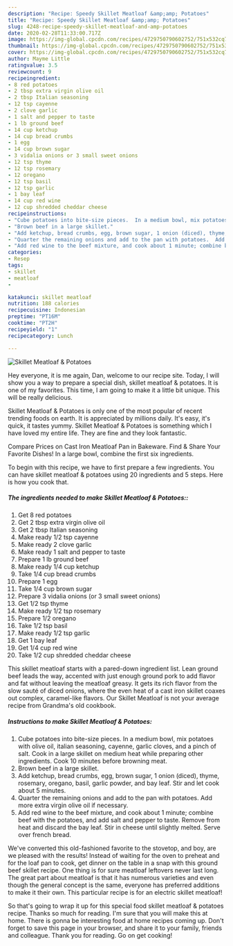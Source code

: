 ```yaml
---
description: "Recipe: Speedy Skillet Meatloaf &amp;amp; Potatoes"
title: "Recipe: Speedy Skillet Meatloaf &amp;amp; Potatoes"
slug: 4248-recipe-speedy-skillet-meatloaf-and-amp-potatoes
date: 2020-02-28T11:33:00.717Z
image: https://img-global.cpcdn.com/recipes/4729750790602752/751x532cq70/skillet-meatloaf-potatoes-recipe-main-photo.jpg
thumbnail: https://img-global.cpcdn.com/recipes/4729750790602752/751x532cq70/skillet-meatloaf-potatoes-recipe-main-photo.jpg
cover: https://img-global.cpcdn.com/recipes/4729750790602752/751x532cq70/skillet-meatloaf-potatoes-recipe-main-photo.jpg
author: Mayme Little
ratingvalue: 3.5
reviewcount: 9
recipeingredient:
- 8 red potatoes
- 2 tbsp extra virgin olive oil
- 2 tbsp Italian seasoning
- 12 tsp cayenne
- 2 clove garlic
- 1 salt and pepper to taste
- 1 lb ground beef
- 14 cup ketchup
- 14 cup bread crumbs
- 1 egg
- 14 cup brown sugar
- 3 vidalia onions or 3 small sweet onions
- 12 tsp thyme
- 12 tsp rosemary
- 12 oregano
- 12 tsp basil
- 12 tsp garlic
- 1 bay leaf
- 14 cup red wine
- 12 cup shredded cheddar cheese
recipeinstructions:
- "Cube potatoes into bite-size pieces.  In a medium bowl, mix potatoes with olive oil, italian seasoning, cayenne, garlic cloves, and a pinch of salt.  Cook in a large skillet on medium heat while preparing other ingredients.  Cook 10 minutes before browning meat."
- "Brown beef in a large skillet."
- "Add ketchup, bread crumbs, egg, brown sugar, 1 onion (diced), thyme, rosemary, oregano, basil, garlic powder, and bay leaf.  Stir and let cook about 5 minutes."
- "Quarter the remaining onions and add to the pan with potatoes.  Add more extra virgin olive oil if necessary."
- "Add red wine to the beef mixture, and cook about 1 minute; combine beef with the potatoes, and add salt and pepper to taste.  Remove from heat and discard the bay leaf.  Stir in cheese until slightly melted.  Serve over french bread."
categories:
- Resep
tags:
- skillet
- meatloaf
- 

katakunci: skillet meatloaf 
nutrition: 188 calories
recipecuisine: Indonesian
preptime: "PT16M"
cooktime: "PT2H"
recipeyield: "1"
recipecategory: Lunch

---
```



![Skillet Meatloaf &amp; Potatoes](https://img-global.cpcdn.com/recipes/4729750790602752/751x532cq70/skillet-meatloaf-potatoes-recipe-main-photo.jpg)

Hey everyone, it is me again, Dan, welcome to our recipe site. Today, I will show you a way to prepare a special dish, skillet meatloaf &amp; potatoes. It is one of my favorites. This time, I am going to make it a little bit unique. This will be really delicious.

Skillet Meatloaf &amp; Potatoes is only one of the most popular of recent trending foods on earth. It is appreciated by millions daily. It's easy, it's quick, it tastes yummy. Skillet Meatloaf &amp; Potatoes is something which I have loved my entire life. They are fine and they look fantastic.

Compare Prices on Cast Iron Meatloaf Pan in Bakeware. Find &amp; Share Your Favorite Dishes! In a large bowl, combine the first six ingredients.


To begin with this recipe, we have to first prepare a few ingredients. You can have skillet meatloaf &amp; potatoes using 20 ingredients and 5 steps. Here is how you cook that.

##### The ingredients needed to make Skillet Meatloaf &amp; Potatoes::

1. Get 8 red potatoes
1. Get 2 tbsp extra virgin olive oil
1. Get 2 tbsp Italian seasoning
1. Make ready 1/2 tsp cayenne
1. Make ready 2 clove garlic
1. Make ready 1 salt and pepper to taste
1. Prepare 1 lb ground beef
1. Make ready 1/4 cup ketchup
1. Take 1/4 cup bread crumbs
1. Prepare 1 egg
1. Take 1/4 cup brown sugar
1. Prepare 3 vidalia onions (or 3 small sweet onions)
1. Get 1/2 tsp thyme
1. Make ready 1/2 tsp rosemary
1. Prepare 1/2 oregano
1. Take 1/2 tsp basil
1. Make ready 1/2 tsp garlic
1. Get 1 bay leaf
1. Get 1/4 cup red wine
1. Take 1/2 cup shredded cheddar cheese


This skillet meatloaf starts with a pared-down ingredient list. Lean ground beef leads the way, accented with just enough ground pork to add flavor and fat without leaving the meatloaf greasy. It gets its rich flavor from the slow sauté of diced onions, where the even heat of a cast iron skillet coaxes out complex, caramel-like flavors. Our Skillet Meatloaf is not your average recipe from Grandma&#39;s old cookbook. 

##### Instructions to make Skillet Meatloaf &amp; Potatoes:

1. Cube potatoes into bite-size pieces.  In a medium bowl, mix potatoes with olive oil, italian seasoning, cayenne, garlic cloves, and a pinch of salt.  Cook in a large skillet on medium heat while preparing other ingredients.  Cook 10 minutes before browning meat.
1. Brown beef in a large skillet.
1. Add ketchup, bread crumbs, egg, brown sugar, 1 onion (diced), thyme, rosemary, oregano, basil, garlic powder, and bay leaf.  Stir and let cook about 5 minutes.
1. Quarter the remaining onions and add to the pan with potatoes.  Add more extra virgin olive oil if necessary.
1. Add red wine to the beef mixture, and cook about 1 minute; combine beef with the potatoes, and add salt and pepper to taste.  Remove from heat and discard the bay leaf.  Stir in cheese until slightly melted.  Serve over french bread.


We&#39;ve converted this old-fashioned favorite to the stovetop, and boy, are we pleased with the results! Instead of waiting for the oven to preheat and for the loaf pan to cook, get dinner on the table in a snap with this ground beef skillet recipe. One thing is for sure meatloaf leftovers never last long. The great part about meatloaf is that it has numerous varieties and even though the general concept is the same, everyone has preferred additions to make it their own. This particular recipe is for an electric skillet meatloaf! 

So that's going to wrap it up for this special food skillet meatloaf &amp; potatoes recipe. Thanks so much for reading. I'm sure that you will make this at home. There is gonna be interesting food at home recipes coming up. Don't forget to save this page in your browser, and share it to your family, friends and colleague. Thank you for reading. Go on get cooking!

